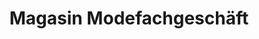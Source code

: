 ---
title: "Magasin Modefachgeschäft"
url: /heilbad-heiligenstadt/magasin-modefachgeschaeft/
shop: Kleidung
---
